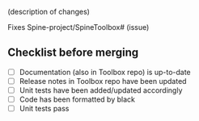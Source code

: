 (description of changes)

Fixes Spine-project/SpineToolbox# (issue)

## Checklist before merging
- [ ] Documentation (also in Toolbox repo) is up-to-date
- [ ] Release notes in Toolbox repo have been updated
- [ ] Unit tests have been added/updated accordingly
- [ ] Code has been formatted by black
- [ ] Unit tests pass
